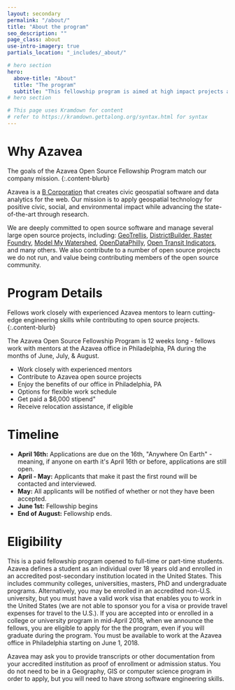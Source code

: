 ```yaml
---
layout: secondary
permalink: "/about/"
title: "About the program"
seo_description: ""
page_class: about
use-intro-imagery: true
partials_location: "_includes/_about/"

# hero section
hero:
  above-title: "About"
  title: "The program"
  subtitle: "This fellowship program is aimed at high impact projects and open source contributions."
# hero section

# This page uses Kramdown for content
# refer to https://kramdown.gettalong.org/syntax.html for syntax
---
```


# Why Azavea
The goals of the Azavea Open Source Fellowship Program match our company mission.
{:.content-blurb}

Azavea is a <a href="http://www.bcorporation.net/community/azavea" target="_blank">B Corporation</a> that creates civic geospatial software and data analytics for the web. Our mission is to apply geospatial technology for positive civic, social, and environmental impact while advancing the state-of-the-art through research.

We are deeply committed to open source software and manage several large open source projects, including: <a href="http://geotrellis.io/" target="_blank">GeoTrellis</a>, <a href="http://www.districtbuilder.org/" target="_blank">DistrictBuilder, <a href="https://www.rasterfoundry.com/" target="_blank">Raster Foundry</a>, <a href="https://github.com/WikiWatershed/model-my-watershed" target="_blank">Model My Watershed</a>, <a href="https://www.opendataphilly.org/" target="_blank">OpenDataPhilly</a>, <a href="https://github.com/WorldBank-Transport/open-transit-indicators" target="_blank">Open Transit Indicators</a>, and many others. We also contribute to a number of open source projects we do not run, and value being contributing members of the open source community.

# Program Details
Fellows work closely with experienced Azavea mentors to learn cutting-edge engineering skills while contributing to open source projects.
{:.content-blurb}

The Azavea Open Source Fellowship Program is 12 weeks long - fellows work with mentors at the Azavea office in Philadelphia, PA during the months of June, July, &amp; August.

- Work closely with experienced mentors
- Contribute to Azavea open source projects
- Enjoy the benefits of our office in Philadelphia, PA
- Options for flexible work schedule
- Get paid a $6,000 stipend"
- Receive relocation assistance, if eligible

# Timeline
- **April 16th:** Applications are due on the 16th, "Anywhere On Earth" - meaning, if anyone on earth it's April 16th or before, applications are still open.
- **April - May:** Applicants that make it past the first round will be contacted and interviewed.
- **May:** All applicants will be notified of whether or not they have been accepted.
- **June 1st:** Fellowship begins
- **End of August:** Fellowship ends.

# Eligibility
This is a paid fellowship program opened to full-time or part-time students. Azavea defines a student as an individual over 18 years old and enrolled in an accredited post-secondary institution located in the United States. This includes community colleges, universities, masters, PhD and undergraduate programs. Alternatively, you may be enrolled in an accredited non-U.S. university, but you must have a valid work visa that enables you to work in the United States (we are not able to sponsor you for a visa or provide travel expenses for travel to the U.S.). If you are accepted into or enrolled in a college or university program in mid-April 2018, when we announce the fellows, you are eligible to apply for the the program, even if you will graduate during the program. You must be available to work at the Azavea office in Philadelphia starting on June 1, 2018.

Azavea may ask you to provide transcripts or other documentation from your accredited institution as proof of enrollment or admission status. You do not need to be in a Geography, GIS or computer science program in order to apply, but you will need to have strong software engineering skills.
